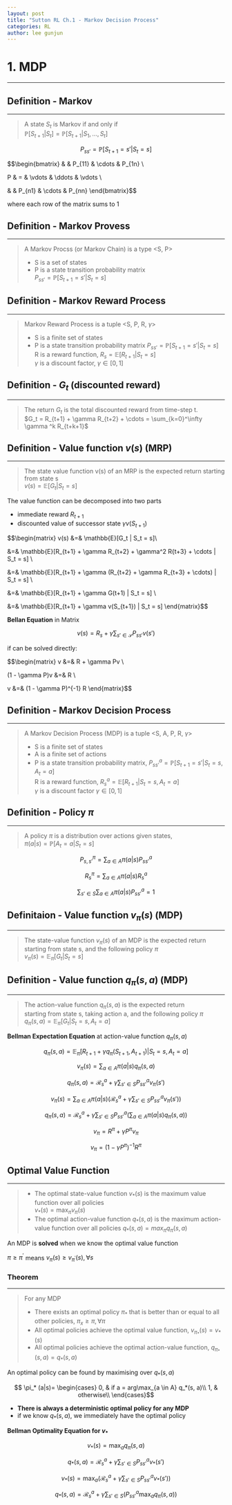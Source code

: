 ```yaml
---
layout: post
title: "Sutton RL Ch.1 - Markov Decision Process"
categories: RL
author: lee gunjun
---
```


# 1. MDP
----
## Definition - Markov
----
> A state $S_t$ is Markov if and only if <br>
> $\mathbb{P}[S_{t+1} | S_t] = \mathbb{P}[S_{t+1} | S_1, ..., S_t]$

$$P_{ss'}=\mathbb{P}[S_{t+1} = s' | S_{t} = s]$$

$$\begin{bmatrix}
& & P_{11} & \cdots & P_{1n} \\

P & = & \vdots & \ddots & \vdots \\

& & P_{n1} & \cdots & P_{nn}
\end{bmatrix}$$

where each row of the matrix sums to 1

## Definition - Markov Provess
----
> A Markov Procss (or Markov Chain) is a type <S, P>
> - S is a set of states
> - P is a state transition probability matrix <br>
> $P_{ss'} = \mathbb{P}[S_{t+1} = s' | S_t = s]$

## Definition - Markov Reward Process
----
> Markov Reward Process is a tuple <S, P, R, $\gamma$>
> - S is a finite set of states
> - P is a state transition probability matrix
> $P_{ss'} = \mathbb{P}[S_{t+1} = s' | S_{t} = s]$ <br>
> R is a reward function, $R_s = \mathbb{E}[R_{t+1} | S_t = s]$ <br>
> $\gamma$ is a discount factor, $\gamma \in [0, 1]$

## Definition - $G_t$ (discounted reward)
----
> The return $G_t$ is the total discounted reward from time-step t. <br>
> $G_t = R_{t+1} + \gamma R_{t+2} + \cdots = \sum_{k=0}^\infty \gamma ^k R_{t+k+1}$

## Definition - Value function $v(s)$ (MRP)
----
> The state value function v(s) of an MRP is the expected return starting from state s <br>
> $v(s) = \mathbb{E} [G_t | S_t = s]$

The value function can be decomposed into two parts
- immediate reward $R_{t+1}$
- discounted value of successor state $\gamma v(S_{t+1})$

$$\begin{matrix}
v(s) &=&  \mathbb{E}[G_t | S_t = s]\\

&=& \mathbb{E}[R_{t+1} + \gamma R_{t+2} + \gamma^2 R{t+3} + \cdots | S_t = s] \\

&=& \mathbb{E}[R_{t+1} + \gamma (R_{t+2} + \gamma R_{t+3} + \cdots) | S_t = s] \\

&=& \mathbb{E}[R_{t+1} + \gamma G(t+1) | S_t = s] \\

&=& \mathbb{E}[R_{t+1} + \gamma v(S_{t+1}) | S_t = s]
\end{matrix}$$

**Bellan Equation** in Matrix

$$v(s) = R_s + \gamma \sum_{s' \in \mathcal{S}} P_{ss'}v(s')$$

if can be solved directly:

$$\begin{matrix}
v &=& R + \gamma Pv \\

(1 - \gamma P)v &=& R \\

v &=& (1 - \gamma P)^{-1} R
\end{matrix}$$

## Definition - Markov Decision Process
----
> A Markov Decision Process (MDP) is a tuple <S, A, P, R, $\gamma$>
> - S is a finite set of states
> - A is a finite set of actions
> - P is a state transition probability matrix,
> $P_{ss'}^a = \mathbb{P}[S_{t+1} = s' | S_t = s, A_t = a]$<br>
> R is a reward function, $R_s^a = \mathbb{E}[R_{t+1} | S_t = s, A_t = a]$<br>
> $\gamma$ is a discount factor $\gamma \in [0, 1]$

## Definition - Policy $\pi$
----
> A policy $\pi$ is a distribution over actions given states,<br>
> $\pi (a|s) = \mathbb{P} [A_t = a | S_t = s]$

$$P_{s,s'}^{\pi} = \sum_{a \in A} \pi (a|s) P_{ss'}^a$$

$$R_s^{\pi} = \sum_{a \in A} \pi (a|s) R_s^a$$

$$\sum_{s' \in S} \sum_{a \in A} \pi (a|s) P_{ss'}^a = 1$$

## Definitaion - Value function $v_\pi (s)$ (MDP)
----
> The state-value function $v_\pi (s)$ of an MDP is the expected return<br>
> starting from state s, and the following policy $\pi$ <br>
> $v_\pi (s) = \mathbb{E}_\pi [G_t | S_t = s]$

## Definition - Value function $q_\pi (s, a)$ (MDP)
----
> The action-value function $q_\pi (s, a)$ is the expected return <br>
> starting from state s, taking action a, and the following policy $\pi$ <br>
> $q_\pi (s, a) = \mathbb{E}_\pi [G_t | S_t = s, A_t = a]$

**Bellman Expectation Equation** at action-value function $q_\pi (s, a)$

$$q_\pi (s, a) = \mathbb{E}_\pi [R_{t+1} + \gamma q_\pi (S_{t+1}, A_{t+1}) | S_t = s, A_t = a]$$

$$v_\pi (s) = \sum_{a \in A} \pi(a|s)q_{\pi} (s, a)$$

$$q_{\pi} (s, a) = \mathcal{R}_s^a + \gamma \sum_{s' \in S} P_{ss'}^a v_\pi (s')$$

$$v_\pi (s) = \sum_{a \in A} \pi(a|s)(\mathcal{R}_s^a + \gamma \sum_{s' \in S} P_{ss'}^a v_\pi (s'))$$

$$q_{\pi} (s, a) = \mathcal{R}_s^a + \gamma \sum_{s' \in S} P_{ss'}^a (\sum_{a \in A} \pi(a|s)q_{\pi} (s, a))$$

$$v_\pi = R^\pi + \gamma P^\pi v_\pi$$

$$v_\pi = (1 - \gamma P^\pi)^{-1} R^\pi$$

## Optimal Value Function
----
> - The optimal state-value function $v_* (s)$ is the maximum value function over all policies <br>
> $v_* (s) = \max_\pi v_\pi (s)$ <br>
> - The optimal action-value function $q_* (s, a)$ is the maximum action-value function over all policies
> $q_* (s, a) = max_\pi q_\pi (s, a)$

An MDP is **solved** when we know the optimal value function

$\pi \ge \pi^{'}$ means $v_{\pi} (s)\ge v_{\pi^{'}}(s),\forall s$

### Theorem
----
> For any MDP
> - There exists an optimal policy $\pi_*$ that is better than or equal to all other policies, $\pi_x \ge \pi, \forall \pi$
> - All optimal policies achieve the optimal value function, $v_{\pi_{\ast}}(s)=v_\ast (s)$
> - All optimal policies achieve the optimal action-value function, $q_{\pi_{\ast}}(s, a)=q_\ast (s, a)$

An optimal policy can be found by maximising over $q_* (s, a)$<br>

$$
\pi_* (a|s)=
\begin{cases}
0, & if a = arg\max_{a \in A} q_*(s, a)\\
1, & otherwise\\
\end{cases}$$

- **There is always a deterministic optimal policy for any MDP**
- if we know $q_* (s, a)$, we immediately have the optimal policy

 **Bellman Optimality Equation for $v_*$**

$$v_* (s) = \max_{a} q_{\pi} (s, a)$$

$$q_{*} (s, a) = \mathcal{R}_s^a + \gamma \sum_{s' \in S} P_{ss'}^a v_* (s')$$

$$v_* (s) = \max_{a} (\mathcal{R}_s^a + \gamma \sum_{s' \in S} P_{ss'}^a v_* (s'))$$

$$q_{*} (s, a) = \mathcal{R}_s^a + \gamma \sum_{s' \in S} (P_{ss'}^a \max_{a} q_{\pi} (s, a))$$
